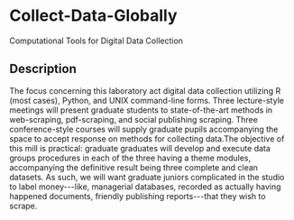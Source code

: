 # Collect-Data-Globally
Computational Tools for Digital Data Collection

## Description
The focus concerning this laboratory act digital data collection utilizing R (most cases), Python, and UNIX command-line forms. Three lecture-style meetings will present graduate students to state-of-the-art methods in web-scraping, pdf-scraping, and social publishing scraping. Three conference-style courses will supply graduate pupils accompanying the space to accept response on methods for collecting data.The objective of this mill is practical: graduate graduates will develop and execute data groups procedures in each of the three having a theme modules, accompanying the definitive result being three complete and clean datasets. As such, we will want graduate juniors complicated in the studio to label money---like, managerial databases, recorded as actually having happened documents, friendly publishing reports---that they wish to scrape.
